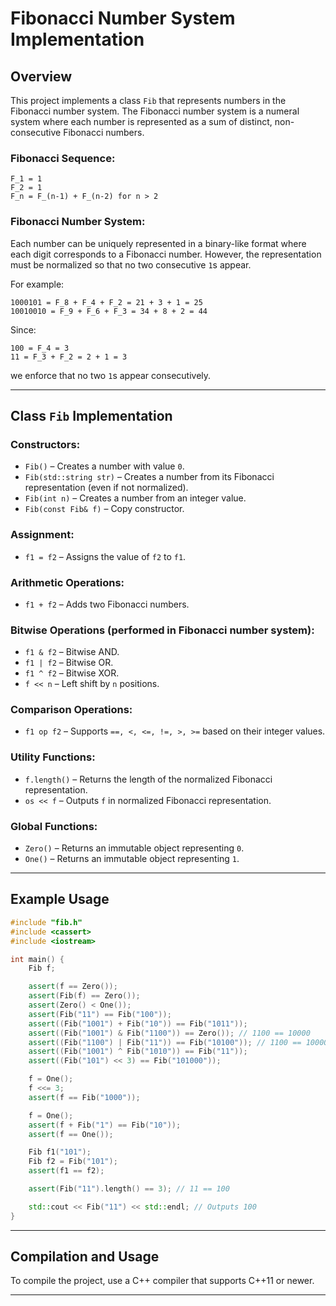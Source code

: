 # Fibonacci Number System Implementation

## Overview
This project implements a class `Fib` that represents numbers in the Fibonacci number system. The Fibonacci number system is a numeral system where each number is represented as a sum of distinct, non-consecutive Fibonacci numbers.

### Fibonacci Sequence:
```
F_1 = 1
F_2 = 1
F_n = F_(n-1) + F_(n-2) for n > 2
```

### Fibonacci Number System:
Each number can be uniquely represented in a binary-like format where each digit corresponds to a Fibonacci number. However, the representation must be normalized so that no two consecutive `1`s appear.

For example:
```
1000101 = F_8 + F_4 + F_2 = 21 + 3 + 1 = 25
10010010 = F_9 + F_6 + F_3 = 34 + 8 + 2 = 44
```

Since:
```
100 = F_4 = 3
11 = F_3 + F_2 = 2 + 1 = 3
```
we enforce that no two `1`s appear consecutively.

---

## Class `Fib` Implementation

### Constructors:
- `Fib()` – Creates a number with value `0`.
- `Fib(std::string str)` – Creates a number from its Fibonacci representation (even if not normalized).
- `Fib(int n)` – Creates a number from an integer value.
- `Fib(const Fib& f)` – Copy constructor.

### Assignment:
- `f1 = f2` – Assigns the value of `f2` to `f1`.

### Arithmetic Operations:
- `f1 + f2` – Adds two Fibonacci numbers.

### Bitwise Operations (performed in Fibonacci number system):
- `f1 & f2` – Bitwise AND.
- `f1 | f2` – Bitwise OR.
- `f1 ^ f2` – Bitwise XOR.
- `f << n` – Left shift by `n` positions.

### Comparison Operations:
- `f1 op f2` – Supports `==, <, <=, !=, >, >=` based on their integer values.

### Utility Functions:
- `f.length()` – Returns the length of the normalized Fibonacci representation.
- `os << f` – Outputs `f` in normalized Fibonacci representation.

### Global Functions:
- `Zero()` – Returns an immutable object representing `0`.
- `One()` – Returns an immutable object representing `1`.

---

## Example Usage

```cpp
#include "fib.h"
#include <cassert>
#include <iostream>

int main() {
    Fib f;

    assert(f == Zero());
    assert(Fib(f) == Zero());
    assert(Zero() < One());
    assert(Fib("11") == Fib("100"));
    assert((Fib("1001") + Fib("10")) == Fib("1011"));
    assert((Fib("1001") & Fib("1100")) == Zero()); // 1100 == 10000
    assert((Fib("1100") | Fib("11")) == Fib("10100")); // 1100 == 10000, 11 == 100
    assert((Fib("1001") ^ Fib("1010")) == Fib("11"));
    assert((Fib("101") << 3) == Fib("101000"));

    f = One();
    f <<= 3;
    assert(f == Fib("1000"));

    f = One();
    assert(f + Fib("1") == Fib("10"));
    assert(f == One());

    Fib f1("101");
    Fib f2 = Fib("101");
    assert(f1 == f2);

    assert(Fib("11").length() == 3); // 11 == 100

    std::cout << Fib("11") << std::endl; // Outputs 100
}
```

---

## Compilation and Usage
To compile the project, use a C++ compiler that supports C++11 or newer.

---

